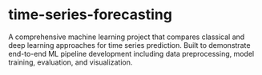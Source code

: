 # time-series-forecasting
A comprehensive machine learning project that compares classical and deep learning approaches for time series prediction. Built to demonstrate end-to-end ML pipeline development including data preprocessing, model training, evaluation, and visualization.
